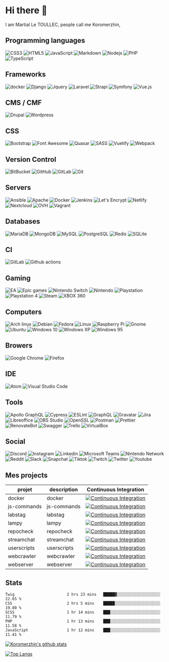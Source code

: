 # Hi there 👋

I am Martial Le TOULLEC, people call me Koromerzhin,

## Programming languages

![CSS3](https://img.shields.io/badge/CSS3-1572B6?style=for-the-badge&logo=css3&logoColor=white)
![HTML5](https://img.shields.io/badge/HTML5-E34F26?style=for-the-badge&logo=html5&logoColor=white&logoColor=white)
![JavaScript](https://img.shields.io/badge/JavaScript-F7DF1E?style=for-the-badge&logo=javascript&logoColor=white)
![Markdown](https://img.shields.io/badge/Markdown-000000?&style=for-the-badge&logo=markdown&logoColor=white)
![Nodejs](https://img.shields.io/badge/Nodejs-339933?style=for-the-badge&logo=Node.js&logoColor=white)
![PHP](https://img.shields.io/badge/PHP-777BB4?style=for-the-badge&logo=php&logoColor=white)
![TypeScript](https://img.shields.io/badge/TypeScript-3178C6?style=for-the-badge&logo=typescript&logoColor=white)

## Frameworks

![docker](https://img.shields.io/badge/docker-DD0031?style=for-the-badge&logo=docker&logoColor=white)
![Django](https://img.shields.io/badge/Django-092E20?style=for-the-badge&logo=django&logoColor=white)
![Jquery](https://img.shields.io/badge/Jquery-FF2D20?style=for-the-badge&logo=jquery&logoColor=white)
![Laravel](https://img.shields.io/badge/Laravel-FF2D20?style=for-the-badge&logo=laravel&logoColor=white)
![Strapi](https://img.shields.io/badge/Strapi-2F2E8B?style=for-the-badge&logo=strapi&logoColor=white)
![Symfony](https://img.shields.io/badge/Symfony-000000?style=for-the-badge&logo=symfony&logoColor=white)
![Vue.js](https://img.shields.io/badge/Vuejs-4FC08D?style=for-the-badge&logo=vue.js&logoColor=white)

## CMS / CMF

![Drupal](https://img.shields.io/badge/Drupal-0678BE?style=for-the-badge&logo=drupal&logoColor=white)
![Wordpress](https://img.shields.io/badge/Wordpress-21759B?style=for-the-badge&logo=wordpress&logoColor=white)

## CSS

![Bootstrap](https://img.shields.io/badge/Bootstrap-7952B3?style=for-the-badge&logo=bootstrap&logoColor=white)
![Font Awesome](https://img.shields.io/badge/Font%20Awesome-339AF0?style=for-the-badge&logo=font-awesome&logoColor=white)
![Quasar](https://img.shields.io/badge/Quasar-1976D2?style=for-the-badge&logo=quasar&logoColor=white)
![SASS](https://img.shields.io/badge/SASS-black?style=for-the-badge&logo=sass&logoColor=white)
![Vuetify](https://img.shields.io/badge/Vuetify-1867C0?style=for-the-badge&logo=vuetify&logoColor=white)
![Webpack](https://img.shields.io/badge/Webpack-8DD6F9?style=for-the-badge&logo=webpack&logoColor=white)

## Version Control

![BitBucket](https://img.shields.io/badge/BitBucket-0052CC?style=for-the-badge&logo=bitbucket&logoColor=white)
![GitHub](https://img.shields.io/badge/GitHub-181717?style=for-the-badge&logo=github&logoColor=white)
![GitLab](https://img.shields.io/badge/GitLab-FCA121?style=for-the-badge&logo=gitlab&logoColor=white)
![Git](https://img.shields.io/badge/Git-F05032?style=for-the-badge&logo=git&logoColor=white)

## Servers

![Ansible](https://img.shields.io/badge/Ansible-EE0000?style=for-the-badge&logo=ansible&logoColor=white)
![Apache](https://img.shields.io/badge/Apache-D22128?style=for-the-badge&logo=apache&logoColor=white)
![Docker](https://img.shields.io/badge/Docker-2496ED?style=for-the-badge&logo=docker&logoColor=white)
![Jenkins](https://img.shields.io/badge/Jenkins-D24939?style=for-the-badge&logo=jenkins&logoColor=white)
![Let's Encrypt](https://img.shields.io/badge/Let%27s%20Encrypt-003A70?style=for-the-badge&logo=letsencrypt&logoColor=white)
![Netlify](https://img.shields.io/badge/Netlify-00C7B7?style=for-the-badge&logo=netlify&logoColor=white)
![Nextcloud](https://img.shields.io/badge/Nextcloud-0082C9?style=for-the-badge&logo=nextcloud&logoColor=white)
![OVH](https://img.shields.io/badge/OVH-123F6D?style=for-the-badge&logo=ovh&logoColor=white)
![Vagrant](https://img.shields.io/badge/Vagrant-1563FF?style=for-the-badge&logo=vagrant&logoColor=white)

## Databases

![MariaDB](https://img.shields.io/badge/MariaDB-003545?style=for-the-badge&logo=mariadb&logoColor=white)
![MongoDB](https://img.shields.io/badge/MongoDB-47A248?style=for-the-badge&logo=mongodb&logoColor=white)
![MySQL](https://img.shields.io/badge/MySQL-4479A1?style=for-the-badge&logo=mysql&logoColor=white)
![PostgreSQL](https://img.shields.io/badge/PostgreSQL-336791?style=for-the-badge&logo=postgresql&logoColor=white)
![Redis](https://img.shields.io/badge/Redis-DC382D?style=for-the-badge&logo=Redis&logoColor=white)
![SQLite](https://img.shields.io/badge/SQLite-003B57?style=for-the-badge&logo=sqlite&logoColor=white)

## CI

![GitLab](https://img.shields.io/badge/GitLab-181717?style=for-the-badge&logo=gitlab&logoColor=white)
![Github actions](https://img.shields.io/badge/Github%20actions-2088FF?style=for-the-badge&logo=github-actions&logoColor=white)

## Gaming

![EA](https://img.shields.io/badge/EA-black?style=for-the-badge&logo=ea&logoColor=white)
![Epic games](https://img.shields.io/badge/Epic%20games-313131?style=for-the-badge&logo=epic-games&logoColor=white)
![Nintendo Switch](https://img.shields.io/badge/Nintendo%20switch-E60012?style=for-the-badge&logo=nintendo-switch&logoColor=white)
![Nintendo](https://img.shields.io/badge/Nintendo-8F8F8F?style=for-the-badge&logo=nintendo&logoColor=white)
![Playstation](https://img.shields.io/badge/Playstation-003791?style=for-the-badge&logo=playstation&logoColor=white)
![Playstation 4](https://img.shields.io/badge/Playstation%204-003791?style=for-the-badge&logo=playstation-4&logoColor=white)
![Steam](https://img.shields.io/badge/Steam-000000?style=for-the-badge&logo=steam&logoColor=white)
![XBOX 360](https://img.shields.io/badge/XBOX%20360-107C10?style=for-the-badge&logo=xbox&logoColor=white)

## Computers

![Arch linux](https://img.shields.io/badge/Arch%20linux-7?style=for-the-badge&logo=arch-linux&logoColor=white)
![Debian](https://img.shields.io/badge/Debian-A81D33?style=for-the-badge&logo=debian&logoColor=white)
![Fedora](https://img.shields.io/badge/Fedora-294172?style=for-the-badge&logo=fedora&logoColor=white)
![Linux](https://img.shields.io/badge/Linux-FCC624?style=for-the-badge&logo=linux&logoColor=white)
![Raspberry Pi](https://img.shields.io/badge/Raspberry%20Pi-C51A4A?style=for-the-badge&logo=Raspberry-Pi&logoColor=white)
![Gnome](https://img.shields.io/badge/Gnome-4A86CF?style=for-the-badge&logo=gnome&logoColor=white)
![Ubuntu](https://img.shields.io/badge/Ubuntu-E95420?style=for-the-badge&logo=ubuntu&logoColor=white)
![Windows 10](https://img.shields.io/badge/Windows%2010-0078D6?style=for-the-badge&logo=windows&logoColor=white)
![Windows XP](https://img.shields.io/badge/Windows%20XP-003399?style=for-the-badge&logo=windows-xp&logoColor=white)
![Windows 95](https://img.shields.io/badge/Windows%2095-008080?style=for-the-badge&logo=windows-xp&logoColor=white)

## Browers

![Google Chrome](https://img.shields.io/badge/Google%20chrome-4285F4?style=for-the-badge&logo=google-chrome&logoColor=white)
![Firefox](https://img.shields.io/badge/Firefox-FF7139?style=for-the-badge&logo=firefox&logoColor=white)

## IDE

![Atom](https://img.shields.io/badge/Atom-66595C?style=for-the-badge&logo=atom&logoColor=white)
![Visual Studio Code](https://img.shields.io/badge/Visual%20Studio%20Code-007ACC?style=for-the-badge&logo=visual-studio-code&logoColor=white)

## Tools

![Apollo GraphQL](https://img.shields.io/badge/Apollo%20GraphQL-311C87?style=for-the-badge&logo=apollo-graphql&logoColor=white)
![Cypress](https://img.shields.io/badge/Cypress-17202C?style=for-the-badge&logo=cypress&logoColor=white)
![ESLint](https://img.shields.io/badge/ESLint-4B32C3?style=for-the-badge&logo=eslint&logoColor=white)
![GraphQL](https://img.shields.io/badge/GraphQL-E10098?style=for-the-badge&logo=graphql&logoColor=white)
![Gravatar](https://img.shields.io/badge/Gravatar-1E8CBE?style=for-the-badge&logo=gravatar&logoColor=white)
![Jira](https://img.shields.io/badge/Jira-0052CC?style=for-the-badge&logo=jira&logoColor=white)
![Libreoffice](https://img.shields.io/badge/Libreoffice-18A303?style=for-the-badge&logo=libreoffice&logoColor=white)
![OBS Studio](https://img.shields.io/badge/OBS%20Studio-302E31?style=for-the-badge&logo=obs-studio&logoColor=white)
![OpenSSL](https://img.shields.io/badge/OpenSSL-721412?style=for-the-badge&logo=openssl&logoColor=white)
![Postman](https://img.shields.io/badge/Postman-FF6C37?style=for-the-badge&logo=postman&logoColor=white)
![Prettier](https://img.shields.io/badge/Prettier-F7B93E?style=for-the-badge&logo=prettier&logoColor=white)
![RenovateBot](https://img.shields.io/badge/RenovateBot-1A1F6C?style=for-the-badge&logo=renovatebot&logoColor=white)
![Swagger](https://img.shields.io/badge/Swagger-85EA2D?style=for-the-badge&logo=swagger&logoColor=white)
![Trello](https://img.shields.io/badge/Trello-0079BF?style=for-the-badge&logo=trello&logoColor=white)
![VirtualBox](https://img.shields.io/badge/VirtualBox-183A61?style=for-the-badge&logo=virtualbox&logoColor=white)

## Social

![Discord](https://img.shields.io/badge/Discord-7289DA?style=for-the-badge&logo=discord&logoColor=white)
![Instagram](https://img.shields.io/badge/Instagram-E4405F?style=for-the-badge&logo=instagram&logoColor=white)
![Linkedin](https://img.shields.io/badge/Linkedin-0077B5?style=for-the-badge&logo=linkedin&logoColor=white)
![Microsoft Teams](https://img.shields.io/badge/Microsoft%20Teams-6264A7?style=for-the-badge&logo=microsoft-teams&logoColor=white)
![Nintendo Network](https://img.shields.io/badge/Nintendo%20Network-FF7D00?style=for-the-badge&logo=nintendo-network&logoColor=white)
![Reddit](https://img.shields.io/badge/Reddit-FF4500?style=for-the-badge&logo=reddit&logoColor=white)
![Slack](https://img.shields.io/badge/Slack-4A154B?style=for-the-badge&logo=slack&logoColor=white)
![Snapchat](https://img.shields.io/badge/Snapchat-FFFC00?style=for-the-badge&logo=snapchat&logoColor=black)
![Tiktok](https://img.shields.io/badge/Tiktok-000000?style=for-the-badge&logo=tiktok&logoColor=white)
![Twitch](https://img.shields.io/badge/Twitch-9146FF?style=for-the-badge&logo=twitch&logoColor=white)
![Twitter](https://img.shields.io/badge/Twitter-1DA1F2?style=for-the-badge&logo=twitter&logoColor=white)
![Youtube](https://img.shields.io/badge/Youtube-FF0000?style=for-the-badge&logo=youtube&logoColor=white)

## Mes projects

<!-- prettier-ignore-start -->
<!-- markdownlint-disable -->
| projet | description | Continuous Integration |
|--|--|--|
| docker | docker | [![Continuous Integration](https://github.com/koromerzhin/docker/workflows/ci/badge.svg?branch=develop)](https://www.github.com/koromerzhin/docker) |
| js-commands | js-commands | [![Continuous Integration](https://github.com/koromerzhin/js-commands/workflows/ci/badge.svg?branch=develop)](https://www.github.com/koromerzhin/js-commands) |
| labstag | labstag | [![Continuous Integration](https://github.com/koromerzhin/labstag/workflows/ci/badge.svg?branch=develop)](https://www.github.com/koromerzhin/labstag) |
| lampy | lampy | [![Continuous Integration](https://github.com/koromerzhin/lampy/workflows/ci/badge.svg?branch=develop)](https://www.github.com/koromerzhin/lampy) |
| repocheck | repocheck | [![Continuous Integration](https://github.com/koromerzhin/repocheck/workflows/ci/badge.svg?branch=develop)](https://www.github.com/koromerzhin/repocheck) |
| streamchat | streamchat | [![Continuous Integration](https://github.com/koromerzhin/streamchat/workflows/ci/badge.svg?branch=develop)](https://www.github.com/koromerzhin/streamchat) |
| userscripts | userscripts | [![Continuous Integration](https://github.com/koromerzhin/userscripts/workflows/ci/badge.svg?branch=develop)](https://www.github.com/koromerzhin/userscripts) |
| webcrawler | webcrawler | [![Continuous Integration](https://github.com/koromerzhin/webcrawler/workflows/ci/badge.svg?branch=develop)](https://www.github.com/koromerzhin/webcrawler) |
| webserver | webserver | [![Continuous Integration](https://github.com/koromerzhin/webserver/workflows/ci/badge.svg?branch=develop)](https://www.github.com/koromerzhin/webserver) |
<!-- markdownlint-restore -->
<!-- prettier-ignore-end -->

## Stats

<!--START_SECTION:waka-->

```text
Twig                       2 hrs 23 mins   █████▓░░░░░░░░░░░░░░░░░░░   22.65 %
CSS                        2 hrs 5 mins    █████░░░░░░░░░░░░░░░░░░░░   19.80 %
SCSS                       1 hr 14 mins    ███░░░░░░░░░░░░░░░░░░░░░░   11.79 %
PHP                        1 hr 13 mins    ███░░░░░░░░░░░░░░░░░░░░░░   11.58 %
JavaScript                 1 hr 12 mins    ███░░░░░░░░░░░░░░░░░░░░░░   11.41 %
```

<!--END_SECTION:waka-->

[![Koromerzhin's github stats](https://github-readme-stats.vercel.app/api?username=koromerzhin&count_private=true&show_icons=true&theme=highcontrast&locale=fr)](https://github.com/anuraghazra/github-readme-stats)

[![Top Langs](https://github-readme-stats.vercel.app/api/top-langs/?username=koromerzhin&layout=compact&locale=fr)](https://github.com/anuraghazra/github-readme-stats)
